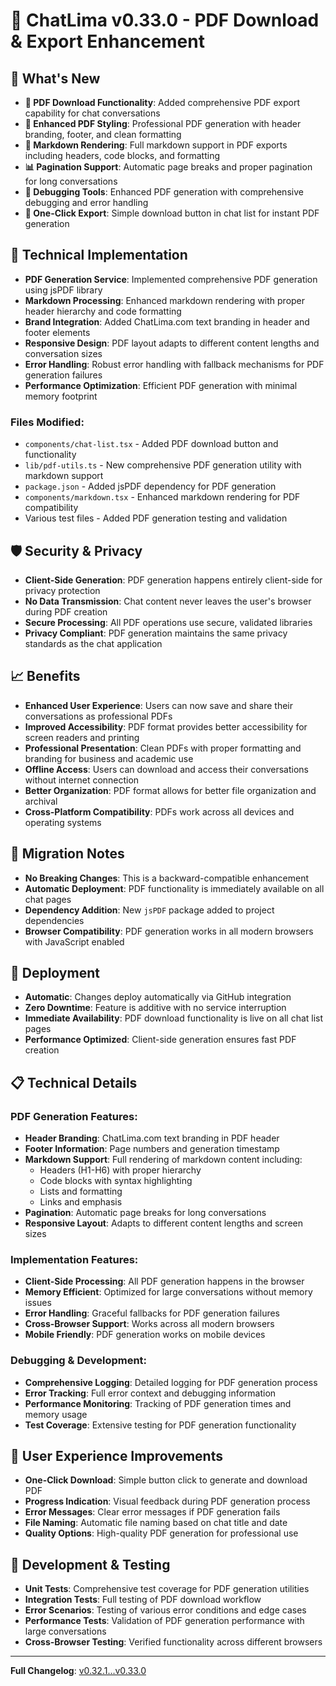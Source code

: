 # 🚀 ChatLima v0.33.0 - PDF Download & Export Enhancement

## 🎯 What's New
- **📄 PDF Download Functionality**: Added comprehensive PDF export capability for chat conversations
- **🎨 Enhanced PDF Styling**: Professional PDF generation with header branding, footer, and clean formatting
- **📝 Markdown Rendering**: Full markdown support in PDF exports including headers, code blocks, and formatting
- **📊 Pagination Support**: Automatic page breaks and proper pagination for long conversations
- **🔧 Debugging Tools**: Enhanced PDF generation with comprehensive debugging and error handling
- **💾 One-Click Export**: Simple download button in chat list for instant PDF generation

## 🔧 Technical Implementation
- **PDF Generation Service**: Implemented comprehensive PDF generation using jsPDF library
- **Markdown Processing**: Enhanced markdown rendering with proper header hierarchy and code formatting
- **Brand Integration**: Added ChatLima.com text branding in header and footer elements
- **Responsive Design**: PDF layout adapts to different content lengths and conversation sizes
- **Error Handling**: Robust error handling with fallback mechanisms for PDF generation failures
- **Performance Optimization**: Efficient PDF generation with minimal memory footprint

### Files Modified:
- `components/chat-list.tsx` - Added PDF download button and functionality
- `lib/pdf-utils.ts` - New comprehensive PDF generation utility with markdown support
- `package.json` - Added jsPDF dependency for PDF generation
- `components/markdown.tsx` - Enhanced markdown rendering for PDF compatibility
- Various test files - Added PDF generation testing and validation

## 🛡️ Security & Privacy
- **Client-Side Generation**: PDF generation happens entirely client-side for privacy protection
- **No Data Transmission**: Chat content never leaves the user's browser during PDF creation
- **Secure Processing**: All PDF operations use secure, validated libraries
- **Privacy Compliant**: PDF generation maintains the same privacy standards as the chat application

## 📈 Benefits
- **Enhanced User Experience**: Users can now save and share their conversations as professional PDFs
- **Improved Accessibility**: PDF format provides better accessibility for screen readers and printing
- **Professional Presentation**: Clean PDFs with proper formatting and branding for business and academic use
- **Offline Access**: Users can download and access their conversations without internet connection
- **Better Organization**: PDF format allows for better file organization and archival
- **Cross-Platform Compatibility**: PDFs work across all devices and operating systems

## 🔄 Migration Notes
- **No Breaking Changes**: This is a backward-compatible enhancement
- **Automatic Deployment**: PDF functionality is immediately available on all chat pages
- **Dependency Addition**: New `jsPDF` package added to project dependencies
- **Browser Compatibility**: PDF generation works in all modern browsers with JavaScript enabled

## 🚀 Deployment
- **Automatic**: Changes deploy automatically via GitHub integration
- **Zero Downtime**: Feature is additive with no service interruption
- **Immediate Availability**: PDF download functionality is live on all chat list pages
- **Performance Optimized**: Client-side generation ensures fast PDF creation

## 📋 Technical Details

### PDF Generation Features:
- **Header Branding**: ChatLima.com text branding in PDF header
- **Footer Information**: Page numbers and generation timestamp
- **Markdown Support**: Full rendering of markdown content including:
  - Headers (H1-H6) with proper hierarchy
  - Code blocks with syntax highlighting
  - Lists and formatting
  - Links and emphasis
- **Pagination**: Automatic page breaks for long conversations
- **Responsive Layout**: Adapts to different content lengths and screen sizes

### Implementation Features:
- **Client-Side Processing**: All PDF generation happens in the browser
- **Memory Efficient**: Optimized for large conversations without memory issues
- **Error Handling**: Graceful fallbacks for PDF generation failures
- **Cross-Browser Support**: Works across all modern browsers
- **Mobile Friendly**: PDF generation works on mobile devices

### Debugging & Development:
- **Comprehensive Logging**: Detailed logging for PDF generation process
- **Error Tracking**: Full error context and debugging information
- **Performance Monitoring**: Tracking of PDF generation times and memory usage
- **Test Coverage**: Extensive testing for PDF generation functionality

## 🎯 User Experience Improvements
- **One-Click Download**: Simple button click to generate and download PDF
- **Progress Indication**: Visual feedback during PDF generation process
- **Error Messages**: Clear error messages if PDF generation fails
- **File Naming**: Automatic file naming based on chat title and date
- **Quality Options**: High-quality PDF generation for professional use

## 🔧 Development & Testing
- **Unit Tests**: Comprehensive test coverage for PDF generation utilities
- **Integration Tests**: Full testing of PDF download workflow
- **Error Scenarios**: Testing of various error conditions and edge cases
- **Performance Tests**: Validation of PDF generation performance with large conversations
- **Cross-Browser Testing**: Verified functionality across different browsers

---

**Full Changelog**: [v0.32.1...v0.33.0](https://github.com/brooksy4503/chatlima/compare/v0.32.1...v0.33.0)
